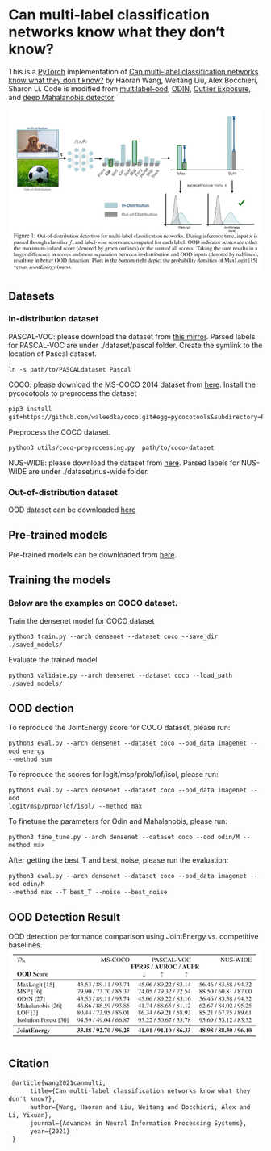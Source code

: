 # Can multi-label classification networks know what they don’t know? 

This is a [PyTorch](http://pytorch.org) implementation of [Can multi-label classification networks know what they don't know?](......) by Haoran Wang, Weitang Liu, Alex Bocchieri, Sharon Li. 
Code is modified from
[multilabel-ood](https://github.com/xksteven/multilabel-ood),
[ODIN](https://github.com/facebookresearch/odin),
[Outlier Exposure](https://github.com/hendrycks/outlier-exposure), and
[deep Mahalanobis
detector](https://github.com/pokaxpoka/deep_Mahalanobis_detector)

![teaser](demo_figs/teaser.png)
## Datasets

### In-distribution dataset

PASCAL-VOC: please download the dataset from
[this mirror](https://pjreddie.com/projects/pascal-voc-dataset-mirror/). Parsed labels for PASCAL-VOC are under ./dataset/pascal folder. Create the symlink to the location of Pascal dataset.

```
ln -s path/to/PASCALdataset Pascal
```

COCO: please download the MS-COCO 2014 dataset from [here](http://cocodataset.org/#download). Install the pycocotools to preprocess the dataset

```
pip3 install git+https://github.com/waleedka/coco.git#egg=pycocotools&subdirectory=PythonAPI
```

Preprocess the COCO dataset.

```
python3 utils/coco-preprocessing.py  path/to/coco-dataset
```

NUS-WIDE: please download the dataset from [here](https://lms.comp.nus.edu.sg/wp-content/uploads/2019/research/nuswide/NUS-WIDE.html). Parsed labels for NUS-WIDE are under ./dataset/nus-wide folder.

### Out-of-distribution dataset

OOD dataset can be downloaded
[here](https://drive.google.com/drive/folders/1BGMRQz3eB_npaGD46HC6K_uzt105HPRy?usp=sharing)

## Pre-trained models
Pre-trained models can be downloaded from
[here](https://drive.google.com/drive/folders/1ZfWB6vSYTK004j0bmfj6W0Xs6kwDTFX0?usp=sharing).

## Training the models

### Below are the examples on COCO dataset. 

Train the densenet model for COCO dataset
```
python3 train.py --arch densenet --dataset coco --save_dir ./saved_models/
```

Evaluate the trained model
```
python3 validate.py --arch densenet --dataset coco --load_path ./saved_models/
```

## OOD dection

To reproduce the JointEnergy score for COCO dataset, please run: 

```
python3 eval.py --arch densenet --dataset coco --ood_data imagenet --ood energy
--method sum 
```

To reproduce the scores for logit/msp/prob/lof/isol, please run:

```
python3 eval.py --arch densenet --dataset coco --ood_data imagenet --ood
logit/msp/prob/lof/isol/ --method max
```

To finetune the parameters for Odin and Mahalanobis, please run:
```
python3 fine_tune.py --arch densenet --dataset coco --ood odin/M --method max
```

After getting the best_T and best_noise, please run the evaluation:
```
python3 eval.py --arch densenet --dataset coco --ood_data imagenet --ood odin/M
--method max --T best_T --noise --best_noise
```

## OOD Detection Result
OOD detection performance comparison using JointEnergy vs. competitive
baselines.
![result](demo_figs/result_screenshot.png)

## Citation
     @article{wang2021canmulti,
          title={Can multi-label classification networks know what they don't know?},
          author={Wang, Haoran and Liu, Weitang and Bocchieri, Alex and Li, Yixuan},
          journal={Advances in Neural Information Processing Systems},
          year={2021}
     } 
